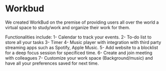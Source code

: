 # Workbud
We created WorkBud on the premise of providing users all over the world a virtual space to study/work and organize their work for them. 

Functionalities include:
1- Calendar to track your events.
2- To-do list to store all your tasks
3- Timer 
4- Music player with integration with third party streaming apps such as Spotify, Apple Music.
5- Add website to a blocklist for a deep focus session for specificed time. 
6- Create and join meeting with colleagues
7- Customize your work space (Background/music) and have all your preferences saved for next time.


